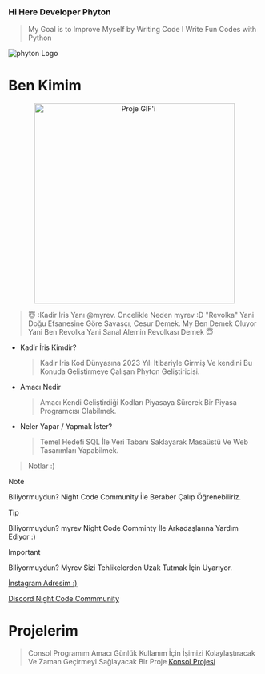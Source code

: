 ### Hi Here Developer Phyton

> My Goal is to Improve Myself by Writing Code
> I Write Fun Codes with Python

![phyton Logo](https://freepngimg.com/thumb/categories/1402.png)

# Ben Kimim
<p align="center">
  <img src="https://media1.tenor.com/m/Fwq5vQKEU98AAAAC/dance-kid.gif" alt="Proje GIF'i" width="400">
</p>

> :innocent: :Kadir İris Yanı @myrev. Öncelikle Neden myrev :D "Revolka" Yani Doğu Efsanesine Göre Savaşçı, Cesur Demek.
> My Ben Demek Oluyor Yani Ben Revolka Yani Sanal Alemin Revolkası Demek 	:innocent:
* Kadir İris Kimdir?
  > Kadir İris Kod Dünyasına 2023 Yılı İtibariyle Girmiş Ve kendini Bu Konuda Geliştirmeye Çalışan Phyton Geliştiricisi.
* Amacı Nedir
  >  Amacı Kendi Geliştirdiği Kodları Piyasaya Sürerek Bir Piyasa Programcısı Olabilmek.
* Neler Yapar / Yapmak İster?
  > Temel Hedefi SQL İle Veri Tabanı Saklayarak Masaüstü Ve Web Tasarımları Yapabilmek.


> Notlar :)

> [!NOTE]
> Biliyormuydun? Night Code Community İle Beraber Çalıp Öğrenebiliriz.

> [!TIP]
> Biliyormuydun? myrev Night Code Comminty İle Arkadaşlarına Yardım Ediyor :)

> [!IMPORTANT]
> Biliyormuydun? Myrev Sizi Tehlikelerden Uzak Tutmak İçin Uyarıyor.

[İnstagram Adresim :)](https://www.instagram.com/irisakadir0/)

[Discord Night Code Commmunity](https:/www.discord.com/nightcodecommunity/)


# Projelerim 

> Consol Programım
> Amacı Günlük Kullanım İçin İşimizi Kolaylaştıracak Ve Zaman Geçirmeyi Sağlayacak Bir Proje
> [Konsol Projesi](https://github.com/myrev0/PHYTON-/tree/main/program)
